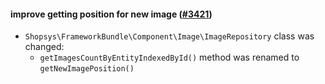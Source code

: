 #### improve getting position for new image ([#3421](https://github.com/shopsys/shopsys/pull/3421))

-   `Shopsys\FrameworkBundle\Component\Image\ImageRepository` class was changed:
    -   `getImagesCountByEntityIndexedById()` method was renamed to `getNewImagePosition()`
